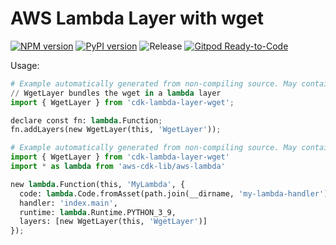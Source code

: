 # AWS Lambda Layer with wget

[![NPM version](https://badge.fury.io/js/cdk-lambda-layer-wget.svg)](https://badge.fury.io/js/cdk-lambda-layer-wget)
[![PyPI version](https://badge.fury.io/py/cdk-lambda-layer-wget.svg)](https://badge.fury.io/py/cdk-lambda-layer-wget)
![Release](https://github.com/clarencetw/cdk-lambda-layer-wget/workflows/release/badge.svg)
[![Gitpod Ready-to-Code](https://img.shields.io/badge/Gitpod-ready--to--code-blue?logo=gitpod)](https://gitpod.io/#https://github.com/clarencetw/cdk-lambda-layer-wget)

Usage:

```python
# Example automatically generated from non-compiling source. May contain errors.
// WgetLayer bundles the wget in a lambda layer
import { WgetLayer } from 'cdk-lambda-layer-wget';

declare const fn: lambda.Function;
fn.addLayers(new WgetLayer(this, 'WgetLayer'));
```

```python
# Example automatically generated from non-compiling source. May contain errors.
import { WgetLayer } from 'cdk-lambda-layer-wget'
import * as lambda from 'aws-cdk-lib/aws-lambda'

new lambda.Function(this, 'MyLambda', {
  code: lambda.Code.fromAsset(path.join(__dirname, 'my-lambda-handler')),
  handler: 'index.main',
  runtime: lambda.Runtime.PYTHON_3_9,
  layers: [new WgetLayer(this, 'WgetLayer')]
});
```
